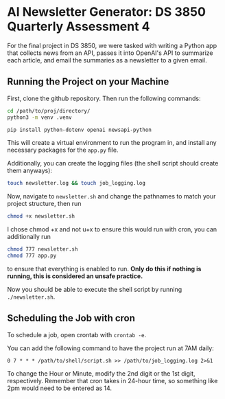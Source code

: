 # AI Newsletter Generator: DS 3850 Quarterly Assessment 4

For the final project in DS 3850, we were tasked with writing a Python app that collects news from an API, passes it into OpenAI's API to summarize each article, and email the summaries as a newsletter to a given email.

## Running the Project on your Machine

First, clone the github repository. Then run the following commands:

```bash
cd /path/to/proj/directory/
python3 -m venv .venv
```

```bash
pip install python-dotenv openai newsapi-python
```

This will create a virtual environment to run the program in, and install any necessary packages for the `app.py` file. 

Additionally, you can create the logging files (the shell script should create them anyways):

```bash
touch newsletter.log && touch job_logging.log
```

Now, navigate to `newsletter.sh` and change the pathnames to match your project structure, then run

```bash
chmod +x newsletter.sh
```

I chose chmod +x and not u+x to ensure this would run with cron, you can additionally run

```bash
chmod 777 newsletter.sh
chmod 777 app.py
```

to ensure that everything is enabled to run. **Only do this if nothing is running, this is considered an unsafe practice.**

Now you should be able to execute the shell script by running `./newsletter.sh`.

## Scheduling the Job with cron

To schedule a job, open crontab with `crontab -e`.

You can add the following command to have the project run at 7AM daily:

```vi
0 7 * * * /path/to/shell/script.sh >> /path/to/job_logging.log 2>&1
```

To change the Hour or Minute, modify the 2nd digit or the 1st digit, respectively. Remember that cron takes in 24-hour time, so something like 2pm would need to be entered as 14.
